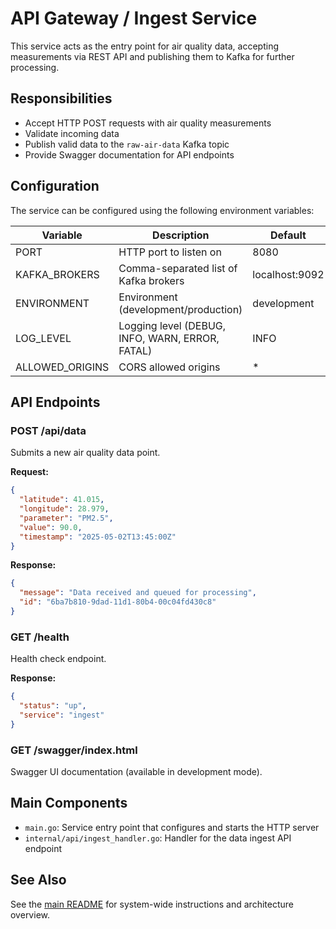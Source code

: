 # API Gateway / Ingest Service

This service acts as the entry point for air quality data, accepting measurements via REST API and publishing them to Kafka for further processing.

## Responsibilities

- Accept HTTP POST requests with air quality measurements
- Validate incoming data
- Publish valid data to the `raw-air-data` Kafka topic
- Provide Swagger documentation for API endpoints

## Configuration

The service can be configured using the following environment variables:

| Variable | Description | Default |
|----------|-------------|---------|
| PORT | HTTP port to listen on | 8080 |
| KAFKA_BROKERS | Comma-separated list of Kafka brokers | localhost:9092 |
| ENVIRONMENT | Environment (development/production) | development |
| LOG_LEVEL | Logging level (DEBUG, INFO, WARN, ERROR, FATAL) | INFO |
| ALLOWED_ORIGINS | CORS allowed origins | * |

## API Endpoints

### POST /api/data

Submits a new air quality data point.

**Request:**
```json
{
  "latitude": 41.015,
  "longitude": 28.979,
  "parameter": "PM2.5",
  "value": 90.0,
  "timestamp": "2025-05-02T13:45:00Z"
}
```

**Response:**
```json
{
  "message": "Data received and queued for processing",
  "id": "6ba7b810-9dad-11d1-80b4-00c04fd430c8"
}
```

### GET /health

Health check endpoint.

**Response:**
```json
{
  "status": "up",
  "service": "ingest"
}
```

### GET /swagger/index.html

Swagger UI documentation (available in development mode).

## Main Components

- `main.go`: Service entry point that configures and starts the HTTP server
- `internal/api/ingest_handler.go`: Handler for the data ingest API endpoint

## See Also

See the [main README](../../README.md) for system-wide instructions and architecture overview. 